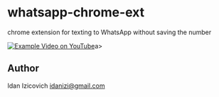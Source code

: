 # whatsapp-chrome-ext
chrome extension for texting to WhatsApp without saving the number

[![Example Video on YouTube](http://img.youtube.com/vi/vwduHhEJof8/0.jpg)](http://www.youtube.com/watch?v=vwduHhEJof8)a>

## Author
Idan Izicovich <idanizi@gmail.com>

